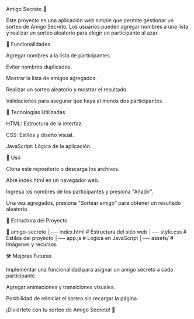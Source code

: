 Amigo Secreto 🎁

Este proyecto es una aplicación web simple que permite gestionar un sorteo de Amigo Secreto. Los usuarios pueden agregar nombres a una lista y realizar un sorteo aleatorio para elegir un participante al azar.

📌 Funcionalidades

Agregar nombres a la lista de participantes.

Evitar nombres duplicados.

Mostrar la lista de amigos agregados.

Realizar un sorteo aleatorio y mostrar el resultado.

Validaciones para asegurar que haya al menos dos participantes.

🚀 Tecnologías Utilizadas

HTML: Estructura de la interfaz.

CSS: Estilos y diseño visual.

JavaScript: Lógica de la aplicación.

📖 Uso

Clona este repositorio o descarga los archivos.

Abre index.html en un navegador web.

Ingresa los nombres de los participantes y presiona "Añadir".

Una vez agregados, presiona "Sortear amigo" para obtener un resultado aleatorio.

📂 Estructura del Proyecto

📂 amigo-secreto
│── index.html  # Estructura del sitio web
│── style.css   # Estilos del proyecto
│── app.js      # Lógica en JavaScript
│── assets/     # Imágenes y recursos

🛠 Mejoras Futuras

Implementar una funcionalidad para asignar un amigo secreto a cada participante.

Agregar animaciones y transiciones visuales.

Posibilidad de reiniciar el sorteo sin recargar la página.

¡Diviértete con tu sorteo de Amigo Secreto! 🎉
